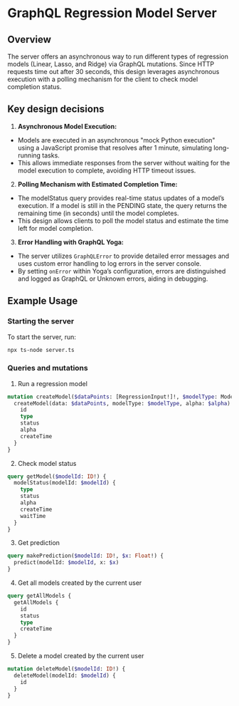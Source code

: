 # GraphQL Regression Model Server
## Overview
The server offers an asynchronous way to run different types of regression models (Linear, Lasso, and Ridge) via GraphQL mutations. Since HTTP requests time out after 30 seconds, this design leverages asynchronous execution with a polling mechanism for the client to check model completion status.

## Key design decisions
1. **Asynchronous Model Execution:**
- Models are executed in an asynchronous "mock Python execution" using a JavaScript promise that resolves after 1 minute, simulating long-running tasks.
- This allows immediate responses from the server without waiting for the model execution to complete, avoiding HTTP timeout issues.

2. **Polling Mechanism with Estimated Completion Time:**
- The modelStatus query provides real-time status updates of a model’s execution. If a model is still in the PENDING state, the query returns the remaining time (in seconds) until the model completes.
- This design allows clients to poll the model status and estimate the time left for model completion.

3. **Error Handling with GraphQL Yoga:**
- The server utilizes `GraphQLError` to provide detailed error messages and uses custom error handling to log errors in the server console.
- By setting `onError` within Yoga’s configuration, errors are distinguished and logged as GraphQL or Unknown errors, aiding in debugging.

## Example Usage
### Starting the server
To start the server, run:
```bash
npx ts-node server.ts
```

### Queries and mutations
1. Run a regression model
```graphql
mutation createModel($dataPoints: [RegressionInput!]!, $modelType: ModelType!, $alpha: Float) {
  createModel(data: $dataPoints, modelType: $modelType, alpha: $alpha) {
    id
    type
    status
    alpha
    createTime
  }
}
```

2. Check model status
```graphql
query getModel($modelId: ID!) {
  modelStatus(modelId: $modelId) {
    type
    status
    alpha
    createTime
    waitTime
  }
}
```

3. Get prediction
```graphql
query makePrediction($modelId: ID!, $x: Float!) {
  predict(modelId: $modelId, x: $x) 
}
```

4. Get all models created by the current user
```graphql
query getAllModels {
  getAllModels {
    id
    status
    type
    createTime
  }
}
```

5. Delete a model created by the current user
```graphql
mutation deleteModel($modelId: ID!) {
  deleteModel(modelId: $modelId) {
    id
  }
}
```